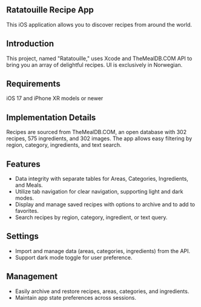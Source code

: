## Ratatouille Recipe App
This iOS application allows you to discover recipes from around the world.

## Introduction
This project, named "Ratatouille," uses Xcode and TheMealDB.COM API to bring you an array of delightful recipes. UI is exclusively in Norwegian. 

## Requirements
iOS 17 and iPhone XR models or newer


## Implementation Details
Recipes are sourced from TheMealDB.COM, an open database with 302 recipes, 575 ingredients, and 302 images. 
The app allows easy filtering by region, category, ingredients, and text search.

## Features
- Data integrity with separate tables for Areas, Categories, Ingredients, and Meals.
- Utilize tab navigation for clear navigation, supporting light and dark modes.
- Display and manage saved recipes with options to archive and to add to favorites.
- Search recipes by region, category, ingredient, or text query.

## Settings
- Import and manage data (areas, categories, ingredients) from the API.
- Support dark mode toggle for user preference.

## Management
- Easily archive and restore recipes, areas, categories, and ingredients.
- Maintain app state preferences across sessions.
